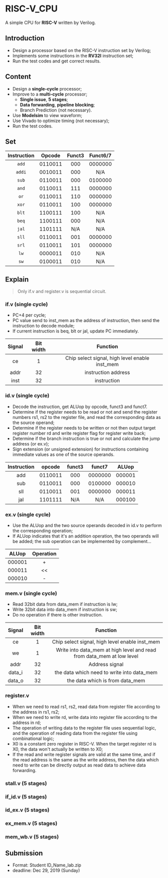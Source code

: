 # RISC-V_CPU
A simple CPU for **RISC-V** written by Verilog.

## Introduction

- Design a processor based on the RISC-V instruction set by Verilog;
- Implements some instructions in the **RV32I** instruction set;
- Run the test codes and get correct results.

## Content

- Design a **single-cycle** processor;
- Improve to a **multi-cycle** processor;
  - **Single issue**, **5 stages**;
  - **Data forwarding**, **pipeline blocking**;
  - Branch Prediction (not necessary).
- Use **Modelsim** to view waveform;
- Use Vivado to optimize timing (not necessary);
- Run the test codes.

## Set

| Instruction | Opcode  | Funct3 | Funct6/7 |
| :---------: | :-----: | :----: | :------: |
|    `add`    | 0110011 |  000   | 0000000  |
|   `addi`    | 0010011 |  000   |   N/A    |
|    `sub`    | 0110011 |  000   | 0100000  |
|    `and`    | 0110011 |  111   | 0000000  |
|    `or`     | 0110011 |  110   | 0000000  |
|    `xor`    | 0110011 |  100   | 0000000  |
|    `blt`    | 1100111 |  100   |   N/A    |
|    `beq`    | 1100111 |  000   |   N/A    |
|    `jal`    | 1101111 |  N/A   |   N/A    |
|    `sll`    | 0110011 |  001   | 0000000  |
|    `srl`    | 0110011 |  101   | 0000000  |
|    `lw`     | 0000011 |  010   |   N/A    |
|    `sw`     | 0100011 |  010   |   N/A    |

## Explain

> Only if.v and register.v is sequential circuit.

### if.v (single cycle)

- PC+4 per cycle;
- PC value send to inst_mem as the address of instruction, then send the instruction to decode module;
- If current instruction is beq, blt or jal, update PC immediately.

| Signal | Bit width |                    Function                    |
| :----: | :-------: | :--------------------------------------------: |
|   ce   |     1     | Chip select signal, high level enable inst_mem |
|  addr  |    32     |              instruction address               |
|  inst  |    32     |                  instruction                   |

### id.v (single cycle)

- Decode the instruction, get ALUop by opcode, funct3 and funct7.
- Determine if the register needs to be read or not and send the register numbers rs1, rs2 to the register file, and read the corresponding data as the source operand;
- Determine if the register needs to be written or not then output target register number rd and write register flag for register write back;
- Determine if the branch instruction is true or not and calculate the jump address (or ex.v);
- Sign extension (or unsigned extension) for instructions containing immediate values as one of the source operands.

| Instruction | opcode  | funct3 | funct7  | ALUop  |
| :---------: | :-----: | :----: | :-----: | :----: |
|     add     | 0110011 |  000   | 0000000 | 000001 |
|     sub     | 0110011 |  000   | 0100000 | 000010 |
|     sll     | 0110011 |  001   | 0000000 | 000011 |
|     jal     | 1101111 |  N/A   |   N/A   | 000100 |

### ex.v (single cycle)

- Use the ALUop and the two source operands decoded in id.v to perform the corresponding operation;
- If ALUop indicates that it's an addition operation, the two operands will be added; the sub operation can be implemented by complement...

| ALUop  | Operation |
| :----: | :-------: |
| 000001 |     +     |
| 000011 |    <<     |
| 000010 |     -     |

### mem.v (single cycle)

- Read 32bit data from data_mem if instruction is lw;
- Write 32bit data into data_mem if instruction is sw;
- Do no operation if there is other instruction.

| Signal | Bit width |                           Function                           |
| :----: | :-------: | :----------------------------------------------------------: |
|   ce   |     1     |        Chip select signal, high level enable inst_mem        |
|   we   |     1     | Write into data_mem at high level and read from data_mem at low level |
|  addr  |    32     |                        Address signal                        |
| data_i |    32     |          the data which need to write into data_mem          |
| data_o |    32     |               the data which is from data_mem                |

### register.v

- When we need to read rs1, rs2, read data from register file according to the address in rs1, rs2;
- When we need to write rd, write data into register file according to the address in rd;
- The operation of writing data to the register file uses sequential logic, and the operation of reading data from the register file using combinational logic;
- X0 is a constant zero register in RISC-V. When the target register rd is X0, the data won't actually be written to X0;
- If the read and write register signals are valid at the same time, and if the read address is the same as the write address, then the data which need to write can be directly output as read data to achieve data forwarding.

### stall.v (5 stages)

### if_id.v (5 stages)

### id_ex.v (5 stages)

### ex_mem.v (5 stages)

### mem_wb.v (5 stages)

## Submission

- Format: Student ID_Name_lab.zip
- deadline: Dec 29, 2019 (Sunday)
